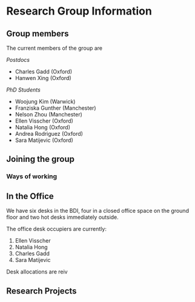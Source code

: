 # Research Group Information

## Group members

The current members of the group are

*Postdocs*

- Charles Gadd (Oxford)
- Hanwen Xing (Oxford)

*PhD Students*

- Woojung Kim (Warwick)
- Franziska Gunther (Manchester)
- Nelson Zhou (Manchester)
- Ellen Visscher (Oxford)
- Natalia Hong (Oxford)
- Andrea Rodriguez (Oxford)
- Sara Matijevic (Oxford)

## Joining the group

### Ways of working



## In the Office

We have six desks in the BDI, four in a closed office space on the ground floor and two hot desks immediately outside.

The office desk occupiers are currently:

1. Ellen Visscher
2. Natalia Hong
3. Charles Gadd
4. Sara Matijevic

Desk allocations are reiv

## Research Projects

